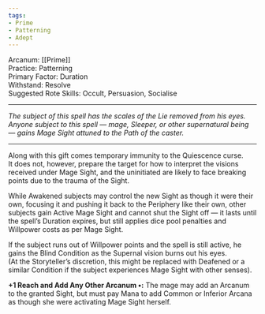 ```yaml
---
tags:
- Prime
- Patterning
- Adept
---
```


Arcanum: [[Prime]]\
Practice: Patterning\
Primary Factor: Duration\
Withstand: Resolve\
Suggested Rote Skills: Occult, Persuasion, Socialise

---

_The subject of this spell has the scales of the Lie removed from his eyes. Anyone subject to this spell — mage, Sleeper, or other supernatural being — gains Mage Sight attuned to the Path of the caster._

---

Along with this gift comes temporary immunity to the Quiescence curse.\
It does not, however, prepare the target for how to interpret the visions received under Mage Sight, and the uninitiated are likely to face breaking points due to the trauma of the Sight.

While Awakened subjects may control the new Sight as though it were their own, focusing it and pushing it back to the Periphery like their own, other subjects gain Active Mage Sight and cannot shut the Sight off — it lasts until the spell’s Duration expires, but still applies dice pool penalties and Willpower costs as per Mage Sight.

If the subject runs out of Willpower points and the spell is still active, he gains the Blind Condition as the Supernal vision burns out his eyes.\
(At the Storyteller’s discretion, this might be replaced with Deafened or a similar Condition if the subject experiences Mage Sight with other senses).

**+1 Reach and Add Any Other Arcanum •:** The mage may add an Arcanum to the granted Sight, but must pay Mana to add Common or Inferior Arcana as though she were activating Mage Sight herself.